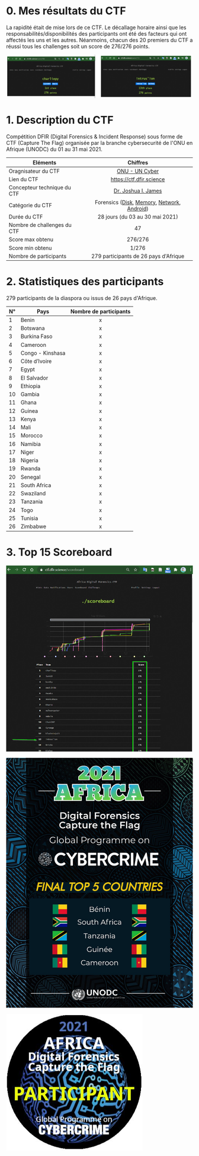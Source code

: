 # 0. Mes résultats du CTF
La rapidité était de mise lors de ce CTF. Le décallage horaire ainsi que les responsabilités/disponibilités des participants ont été des facteurs qui ont affectés les uns et les autres. Néanmoins, chacun des 20 premiers du CTF a réussi tous les challenges soit un score de 276/276 points.    

![Mes résultats de ce CTF](https://github.com/nanamou224/CTF-writeup/blob/main/2021%20-%20Africa%20Digital%20Forensics%20CTF/Screenshots/charliepy%20and%20intrusion.png)


# 1. Description du CTF
Compétition DFIR (Digital Forensics & Incident Response) sous forme de CTF (Capture The Flag) organisée par la branche cybersecurité de l'ONU en Afrique (UNODC) du 01 au 31 mai 2021.   
 
| Eléments                    | Chiffres                                        |  
| ----------------------------|:-----------------------------------------------:|
| Oragnisateur du CTF         | [ONU - UN Cyber](https://twitter.com/UN__Cyber) |
| Lien du CTF                 | https://ctf.dfir.science                        | 
| Concepteur technique du CTF | [Dr. Joshua I. James](https://dfir.science/)    | 
| Catégorie du CTF            | Forensics ([Disk](https://github.com/nanamou224/CTF-writeup/blob/main/2021%20-%20Africa%20Digital%20Forensics%20CTF/Solution/Week%2001.md), [Memory](https://github.com/nanamou224/CTF-writeup/blob/main/2021%20-%20Africa%20Digital%20Forensics%20CTF/Solution/Week%2002.md), [Network](https://github.com/nanamou224/CTF-writeup/blob/main/2021%20-%20Africa%20Digital%20Forensics%20CTF/Solution/Week%2003.md), [Android](https://github.com/nanamou224/CTF-writeup/blob/main/2021%20-%20Africa%20Digital%20Forensics%20CTF/Solution/Week%2004.md))     | 
| Durée du CTF                | 28 jours (du 03 au 30 mai 2021)                 | 
| Nombre de challenges du CTF | 47                                              | 
| Score max obtenu            | 276/276                                         | 
| Score min obtenu            | 1/276                                           |
| Nombre de participants      | 279 participants de 26 pays d'Afrique           |


# 2. Statistiques des participants
279 participants de la diaspora ou issus de 26 pays d'Afrique.

|  N°  | Pays              | Nombre de participants  |  
| -----| ------------------|:-----------------------:|
|   1  | Benin             |             x           | 
|   2  | Botswana          |             x           | 
|   3  | Burkina Faso      |             x           | 
|   4  | Cameroon          |             x           | 
|   5  | Congo - Kinshasa  |             x           |
|   6  | Côte d’Ivoire     |             x           | 
|   7  | Egypt             |             x           | 
|   8  | El Salvador       |             x           |
|   9  | Ethiopia          |             x           | 
|  10  | Gambia            |             x           |
|  11  | Ghana             |             x           | 
|  12  | Guinea            |             x           | 
|  13  | Kenya             |             x           | 
|  14  | Mali              |             x           |
|  15  | Morocco           |             x           | 
|  16  | Namibia           |             x           |
|  17  | Niger             |             x           | 
|  18  | Nigeria           |             x           | 
|  19  | Rwanda            |             x           |
|  20  | Senegal           |             x           | 
|  21  | South Africa      |             x           |
|  22  | Swaziland         |             x           | 
|  23  | Tanzania          |             x           | 
|  24  | Togo              |             x           |
|  25  | Tunisia           |             x           | 
|  26  | Zimbabwe          |             x           |


# 3. Top 15 Scoreboard
![Top 15 du CTF](https://github.com/nanamou224/CTF-writeup/blob/main/2021%20-%20Africa%20Digital%20Forensics%20CTF/Screenshots/top%2015.png)



![Top 5 des pays](https://github.com/nanamou224/CTF-writeup/blob/main/2021%20-%20Africa%20Digital%20Forensics%20CTF/Screenshots/E24yUAaWUAUNcWX.jfif)

![Badge](https://github.com/nanamou224/CTF-writeup/blob/main/2021%20-%20Africa%20Digital%20Forensics%20CTF/Screenshots/DFIR%20Badge.jfif)

